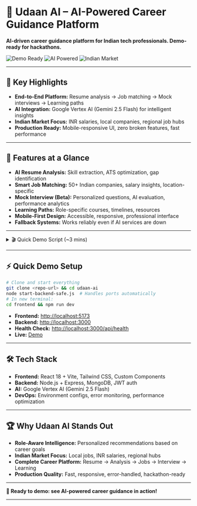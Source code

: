 # 🚀 Udaan AI – AI-Powered Career Guidance Platform

**AI-driven career guidance platform for Indian tech professionals. Demo-ready for hackathons.**

![Demo Ready](https://img.shields.io/badge/Status-🎯%20HACKATHON%20READY-brightgreen?style=for-the-badge)
![AI Powered](https://img.shields.io/badge/Google-Vertex%20AI-orange?style=for-the-badge)
![Indian Market](https://img.shields.io/badge/🇮🇳-Indian%20Market-blue?style=for-the-badge)

---

## 🎯 Key Highlights

* **End-to-End Platform:** Resume analysis → Job matching → Mock interviews → Learning paths
* **AI Integration:** Google Vertex AI (Gemini 2.5 Flash) for intelligent insights
* **Indian Market Focus:** INR salaries, local companies, regional job hubs
* **Production Ready:** Mobile-responsive UI, zero broken features, fast performance

---

## 🌟 Features at a Glance

* **AI Resume Analysis:** Skill extraction, ATS optimization, gap identification
* **Smart Job Matching:** 50+ Indian companies, salary insights, location-specific
* **Mock Interview (Beta):** Personalized questions, AI evaluation, performance analytics
* **Learning Paths:** Role-specific courses, timelines, resources
* **Mobile-First Design:** Accessible, responsive, professional interface
* **Fallback Systems:** Works reliably even if AI services are down

---

<details>
<summary>🎬 Quick Demo Script (~3 mins)</summary>

1. **Intro (15s)** – “Udaan AI: AI-powered career guidance for Indian tech professionals”
2. **Profile Setup (30s)** – Career goals & interests
3. **Resume Upload & Analysis (60s)** – Show skill extraction & gap analysis
4. **Job Recommendations (30s)** – Local companies with INR salaries
5. **Bonus Features (30s)** – AI mock interview, learning paths
6. **Wrap-up (15s)** – Highlight platform readiness & Indian market focus

</details>

---

## ⚡ Quick Demo Setup

```bash
# Clone and start everything
git clone <repo-url> && cd udaan-ai
node start-backend-safe.js  # Handles ports automatically
# In new terminal:
cd frontend && npm run dev
```

* **Frontend:** [http://localhost:5173](http://localhost:5173)
* **Backend:** [http://localhost:3000](http://localhost:3000)
* **Health Check:** [http://localhost:3000/api/health](http://localhost:3000/api/health)
* **Live:** [Demo](https://udaan-ai.web.app)

---

## 🛠 Tech Stack

* **Frontend:** React 18 + Vite, Tailwind CSS, Custom Components
* **Backend:** Node.js + Express, MongoDB, JWT auth
* **AI:** Google Vertex AI (Gemini 2.5 Flash)
* **DevOps:** Environment configs, error monitoring, performance optimization

---

## 🏆 Why Udaan AI Stands Out

* **Role-Aware Intelligence:** Personalized recommendations based on career goals
* **Indian Market Focus:** Local jobs, INR salaries, regional hubs
* **Complete Career Platform:** Resume → Analysis → Jobs → Interview → Learning
* **Production Quality:** Fast, responsive, error-handled, hackathon-ready

---

**🚀 Ready to demo: see AI-powered career guidance in action!**

---
